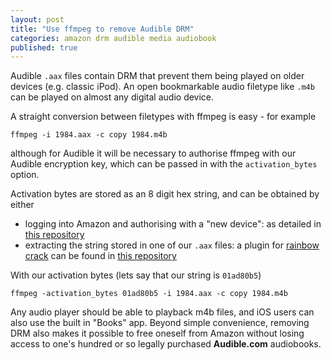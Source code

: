 ```yaml
---
layout: post
title: "Use ffmpeg to remove Audible DRM"
categories: amazon drm audible media audiobook
published: true
---
```

Audible `.aax` files contain DRM that prevent them being played on older devices (e.g. classic iPod). 
An open bookmarkable audio filetype like `.m4b` can be played on almost any digital audio device.  

A straight conversion between filetypes with ffmpeg is easy - for example
```
ffmpeg -i 1984.aax -c copy 1984.m4b
```
although for Audible it will be necessary to authorise ffmpeg with our Audible encryption key, which can be passed in with the `activation_bytes` option.

Activation bytes are stored as an 8 digit hex string, and can be obtained by either 

- logging into Amazon and authorising with a "new device": as detailed in [this repository](https://github.com/inAudible-NG/audible-activator)
- extracting the string stored in one of our `.aax` files: a plugin for [rainbow crack](http://project-rainbowcrack.com/) can be found in [this repository](https://github.com/inAudible-NG/tables)

With our activation bytes (lets say that our string is `01ad80b5`)
```
ffmpeg -activation_bytes 01ad80b5 -i 1984.aax -c copy 1984.m4b
```

Any audio player should be able to playback m4b files, and iOS users can also use the built in "Books" app. 
Beyond simple convenience, removing DRM also makes it possible to free oneself from Amazon without losing access to one's hundred or so legally purchased **Audible.com** audiobooks.  

